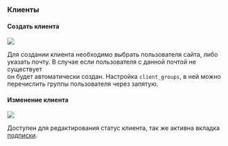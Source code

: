 ### Клиенты

#### Создать клиента

[![](https://file.modx.pro/files/5/4/6/546c1aa61ab8a310c0beda6e6d162de6s.jpg)](https://file.modx.pro/files/5/4/6/546c1aa61ab8a310c0beda6e6d162de6.png)

Для создании клиента необходимо выбрать пользователя сайта, либо указать почту. В случае если пользователя с данной почтой не существует  
он будет автоматически создан.
Настройка `client_groups`, в ней можно перечислить группы пользователя через запятую. 

#### Изменение клиента

[![](https://file.modx.pro/files/8/7/1/8719151594fef6d34f07b6dbf1dc8c5as.jpg)](https://file.modx.pro/files/8/7/1/8719151594fef6d34f07b6dbf1dc8c5a.png)

Доступен для редактирования статус клиента, так же активна вкладка [подписки][7].

[4]: /ru/01_Компоненты/22_PayAndSee/01_Интерфейс/04_Контент.md
[5]: /ru/01_Компоненты/22_PayAndSee/01_Интерфейс/05_Тарифы.md
[6]: /ru/01_Компоненты/22_PayAndSee/01_Интерфейс/06_Клиенты.md
[7]: /ru/01_Компоненты/22_PayAndSee/01_Интерфейс/07_Подписки.md
[8]: /ru/01_Компоненты/22_PayAndSee/01_Интерфейс/08_Статусы.md
[9]: /ru/01_Компоненты/22_PayAndSee/01_Интерфейс/09_Оповещения.md